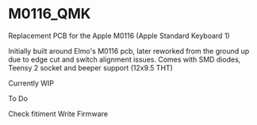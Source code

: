 # M0116_QMK
Replacement PCB for the Apple M0116 (Apple Standard Keyboard 1)

Initially built around Elmo's M0116 pcb, later reworked from the ground up due to edge cut and switch alignment issues. Comes with SMD diodes, Teensy 2 socket and beeper support (12x9.5 THT)

Currently WIP

To Do

Check fitiment
Write Firmware
